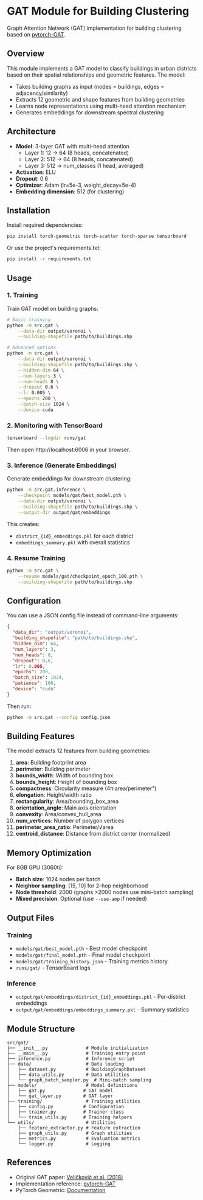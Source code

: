 # GAT Module for Building Clustering

Graph Attention Network (GAT) implementation for building clustering based on [pytorch-GAT](https://github.com/gordicaleksa/pytorch-GAT).

## Overview

This module implements a GAT model to classify buildings in urban districts based on their spatial relationships and geometric features. The model:

- Takes building graphs as input (nodes = buildings, edges = adjacency/similarity)
- Extracts 12 geometric and shape features from building geometries
- Learns node representations using multi-head attention mechanism
- Generates embeddings for downstream spectral clustering

## Architecture

- **Model**: 3-layer GAT with multi-head attention
  - Layer 1: 12 → 64 (8 heads, concatenated)
  - Layer 2: 512 → 64 (8 heads, concatenated)
  - Layer 3: 512 → num_classes (1 head, averaged)
- **Activation**: ELU
- **Dropout**: 0.6
- **Optimizer**: Adam (lr=5e-3, weight_decay=5e-4)
- **Embedding dimension**: 512 (for clustering)

## Installation

Install required dependencies:

```bash
pip install torch-geometric torch-scatter torch-sparse tensorboard
```

Or use the project's requirements.txt:

```bash
pip install -r requirements.txt
```

## Usage

### 1. Training

Train GAT model on building graphs:

```bash
# Basic training
python -m src.gat \
    --data-dir output/voronoi \
    --building-shapefile path/to/buildings.shp

# Advanced options
python -m src.gat \
    --data-dir output/voronoi \
    --building-shapefile path/to/buildings.shp \
    --hidden-dim 64 \
    --num-layers 3 \
    --num-heads 8 \
    --dropout 0.6 \
    --lr 0.005 \
    --epochs 200 \
    --batch-size 1024 \
    --device cuda
```

### 2. Monitoring with TensorBoard

```bash
tensorboard --logdir runs/gat
```

Then open http://localhost:6006 in your browser.

### 3. Inference (Generate Embeddings)

Generate embeddings for downstream clustering:

```bash
python -m src.gat.inference \
    --checkpoint models/gat/best_model.pth \
    --data-dir output/voronoi \
    --building-shapefile path/to/buildings.shp \
    --output-dir output/gat/embeddings
```

This creates:
- `district_{id}_embeddings.pkl` for each district
- `embeddings_summary.pkl` with overall statistics

### 4. Resume Training

```bash
python -m src.gat \
    --resume models/gat/checkpoint_epoch_100.pth \
    --building-shapefile path/to/buildings.shp
```

## Configuration

You can use a JSON config file instead of command-line arguments:

```json
{
  "data_dir": "output/voronoi",
  "building_shapefile": "path/to/buildings.shp",
  "hidden_dim": 64,
  "num_layers": 3,
  "num_heads": 8,
  "dropout": 0.6,
  "lr": 0.005,
  "epochs": 200,
  "batch_size": 1024,
  "patience": 100,
  "device": "cuda"
}
```

Then run:

```bash
python -m src.gat --config config.json
```

## Building Features

The model extracts 12 features from building geometries:

1. **area**: Building footprint area
2. **perimeter**: Building perimeter
3. **bounds_width**: Width of bounding box
4. **bounds_height**: Height of bounding box
5. **compactness**: Circularity measure (4π·area/perimeter²)
6. **elongation**: Height/width ratio
7. **rectangularity**: Area/bounding_box_area
8. **orientation_angle**: Main axis orientation
9. **convexity**: Area/convex_hull_area
10. **num_vertices**: Number of polygon vertices
11. **perimeter_area_ratio**: Perimeter/√area
12. **centroid_distance**: Distance from district center (normalized)

## Memory Optimization

For 8GB GPU (3060ti):

- **Batch size**: 1024 nodes per batch
- **Neighbor sampling**: [15, 10] for 2-hop neighborhood
- **Node threshold**: 2000 (graphs >2000 nodes use mini-batch sampling)
- **Mixed precision**: Optional (use `--use-amp` if needed)

## Output Files

### Training
- `models/gat/best_model.pth` - Best model checkpoint
- `models/gat/final_model.pth` - Final model checkpoint
- `models/gat/training_history.json` - Training metrics history
- `runs/gat/` - TensorBoard logs

### Inference
- `output/gat/embeddings/district_{id}_embeddings.pkl` - Per-district embeddings
- `output/gat/embeddings/embeddings_summary.pkl` - Summary statistics

## Module Structure

```
src/gat/
├── __init__.py              # Module initialization
├── __main__.py              # Training entry point
├── inference.py             # Inference script
├── data/                    # Data loading
│   ├── dataset.py           # BuildingGraphDataset
│   ├── data_utils.py        # Data utilities
│   └── graph_batch_sampler.py  # Mini-batch sampling
├── models/                  # Model definitions
│   ├── gat.py              # GAT model
│   └── gat_layer.py        # GAT layer
├── training/                # Training utilities
│   ├── config.py           # Configuration
│   ├── trainer.py          # Trainer class
│   └── train_utils.py      # Training helpers
└── utils/                   # Utilities
    ├── feature_extractor.py # Feature extraction
    ├── graph_utils.py       # Graph utilities
    ├── metrics.py           # Evaluation metrics
    └── logger.py            # Logging
```

## References

- Original GAT paper: [Veličković et al. (2018)](https://arxiv.org/abs/1710.10903)
- Implementation reference: [pytorch-GAT](https://github.com/gordicaleksa/pytorch-GAT)
- PyTorch Geometric: [Documentation](https://pytorch-geometric.readthedocs.io/)

